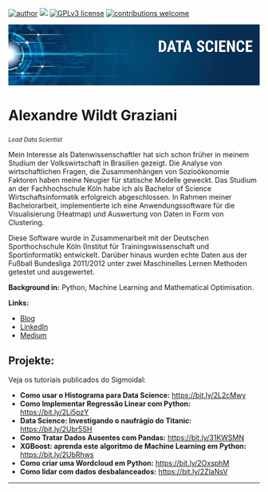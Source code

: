 [![author](https://img.shields.io/badge/author-wildt-red.svg)](https://www.linkedin.com/in/carlosfab) [![](https://img.shields.io/badge/python-3.7+-blue.svg)](https://www.python.org/downloads/release/python-365/) [![GPLv3 license](https://img.shields.io/badge/License-GPLv3-blue.svg)](http://perso.crans.org/besson/LICENSE.html) [![contributions welcome](https://img.shields.io/badge/contributions-welcome-brightgreen.svg?style=flat)](https://github.com/carlosfab/data_science/issues)

<p align="center">
  <img src="banner.png" >
</p>


# Alexandre Wildt Graziani
<sub>*Lead Data Scientist*</sub>

Mein Interesse als Datenwissenschaftler hat sich schon früher in meinem Studium der Volkswirtschaft in Brasilien gezeigt. Die Analyse von wirtschaftlichen Fragen, die Zusammenhängen von Sozioökonomie Faktoren haben meine Neugier für statische Modelle geweckt. Das Studium an der Fachhochschule Köln habe ich als Bachelor of Science Wirtschaftsinformatik erfolgreich abgeschlossen. In Rahmen meiner Bachelorarbeit, implementierte ich eine  Anwendungssoftware für die Visualisierung (Heatmap) und Auswertung von Daten in Form von Clustering. 

Diese Software wurde in Zusammenarbeit mit der Deutschen Sporthochschule Köln (Institut für 
Trainingswissenschaft und Sportinformatik) entwickelt. Darüber hinaus wurden 
echte Daten aus der Fußball Bundesliga 2011/2012 unter zwei Maschinelles Lernen Methoden 
getestet und ausgewertet.


**Background in:** Python, Machine Learning and Mathematical Optimisation.

**Links:**
* [Blog](https://sigmoidal.ai)
* [LinkedIn](https://www.linkedin.com/in/carlosfab)
* [Medium](https://www.medium.com)


## Projekte:
Veja os tutoriais publicados do Sigmoidal:

* **Como usar o Histograma para Data Science:** https://bit.ly/2L2cMwy
* **Como Implementar Regressão Linear com Python:** https://bit.ly/2Li5pzY
* **Data Science: Investigando o naufrágio do Titanic:** https://bit.ly/2Ubr5SH
* **Como Tratar Dados Ausentes com Pandas:** https://bit.ly/31KWSMN
* **XGBoost: aprenda este algoritmo de Machine Learning em Python:** https://bit.ly/2UbRhws
* **Como criar uma Wordcloud em Python:** https://bit.ly/2OxsphM
* **Como lidar com dados desbalanceados:** https://bit.ly/2ZlaNsV

---
